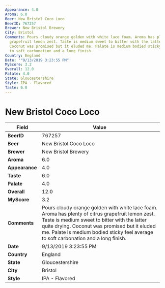 ```yaml
---
Appearance: 4.0
Aroma: 6.0
Beer: New Bristol Coco Loco
BeerID: 767257
Brewer: New Bristol Brewery
City: Bristol
Comments: Pours cloudy orange golden with white lace foam. Aroma has plenty of citrus
  grapefruit lemon zest. Taste is medium sweet to bitter with the latter quite drying.
  Coconut was promised but it eluded me. Palate is medium bodied sticky feel average
  to soft carbonation and a long finish.
Country: England
Date: '"9/13/2019 3:23:55 PM"'
MyScore: 3.2
Overall: 12.0
Palate: 4.0
State: Gloucestershire
Style: IPA - Flavored
Taste: 6.0
---
```


# New Bristol Coco Loco

| Field         | Value |
|---------------|-------|
| **BeerID** | 767257 |
| **Beer** | New Bristol Coco Loco |
| **Brewer** | New Bristol Brewery |
| **Aroma** | 6.0 |
| **Appearance** | 4.0 |
| **Taste** | 6.0 |
| **Palate** | 4.0 |
| **Overall** | 12.0 |
| **MyScore** | 3.2 |
| **Comments** | Pours cloudy orange golden with white lace foam. Aroma has plenty of citrus grapefruit lemon zest. Taste is medium sweet to bitter with the latter quite drying. Coconut was promised but it eluded me. Palate is medium bodied sticky feel average to soft carbonation and a long finish. |
| **Date** | 9/13/2019 3:23:55 PM |
| **Country** | England |
| **State** | Gloucestershire |
| **City** | Bristol |
| **Style** | IPA - Flavored |
